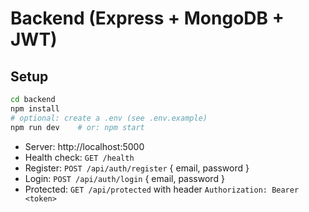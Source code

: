 # Backend (Express + MongoDB + JWT)

## Setup
```bash
cd backend
npm install
# optional: create a .env (see .env.example)
npm run dev    # or: npm start
```

- Server: http://localhost:5000
- Health check: `GET /health`
- Register: `POST /api/auth/register` { email, password }
- Login: `POST /api/auth/login` { email, password }
- Protected: `GET /api/protected` with header `Authorization: Bearer <token>`
